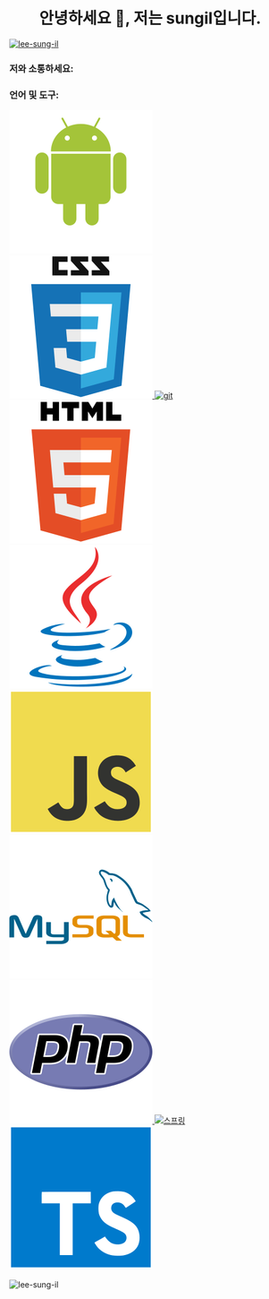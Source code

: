 <h1 align="center">안녕하세요 👋, 저는 sungil입니다.</h1>
<p align="left"> <a href="https://github.com/ryo-ma/github-profile-trophy"><img src="https://github-profile-trophy.vercel.app/?username=lee-sung-il" alt="lee-sung-il" /></a> </p>

<h3 align="left">저와 소통하세요:</h3>
<p align="left">
</p>

<h3 align="left">언어 및 도구:</h3>
<p align="left"> <a href="https://developer.android.com" target="_blank" rel="noreferrer"> <img src="https://raw.githubusercontent.com/devicons/devicon/master/icons/android/android-original-wordmark.svg" alt="안드로이드" 너비="5" 높이="5"/> </a> <a href="https://www.w3schools.com/css/" 대상="_blank" rel="noreferrer"> <img src="https://raw.githubusercontent.com/devicons/devicon/master/icons/css3/css3-original-wordmark.svg" alt="css3" 너비="40" 높이="40"/> </a> <a href="https://git-scm.com/" 대상="_blank" rel="noreferrer"> <img src="https://www.vectorlogo.zone/logos/git-scm/git-scm-icon.svg" alt="git" 너비="40" 높이="40"/> </a> <a href="https://www.w3.org/html/" 대상="_blank" rel="noreferrer"> <img src="https://raw.githubusercontent.com/devicons/devicon/master/icons/html5/html5-original-wordmark.svg" alt="html5" 너비="40" 높이="40"/> </a> <a href="https://www.java.com" 대상="_blank" rel="noreferrer"> <img src="https://raw.githubusercontent.com/devicons/devicon/master/icons/java/java-original.svg" alt="자바" 너비="40" 높이="40"/> </a> <a href="https://developer.mozilla.org/en-US/docs/웹/자바스크립트" 대상="_blank" rel="noreferrer"> <img src="https://raw.githubusercontent.com/devicons/devicon/master/icons/javascript/javascript-original.svg" alt="자바스크립트" 너비="40" 높이="40"/> </a> <a href="https://www.mysql.com/" target="_blank" rel="noreferrer"> <img src="https://raw.githubusercontent.com/devicons/devicon/master/icons/mysql/mysql-original-wordmark.svg" alt="mysql" 너비="40" 높이="40"/> </a> <a href="https://www.php.net" 대상="_blank" rel="noreferrer"> <img src="https://raw.githubusercontent.com/devicons/devicon/master/icons/php/php-original.svg" alt="php" 너비="40" 높이="40"/> </a> <a href="https://spring.io/" 대상="_blank" rel="noreferrer"> <img src="https://www.vectorlogo.zone/logos/springio/springio-icon.svg" alt="스프링" 너비="40" 높이="40"/> </a> <a href="https://www.typescriptlang.org/" 대상="_blank" rel="noreferrer"> <img src="https://raw.githubusercontent.com/devicons/devicon/master/icons/typescript/typescript-original.svg" alt="타입스크립트" 너비="40" 높이="40"/> </a> </p>

<p> <img align="center" src="https://github-readme-stats.vercel.app/api?username=lee-sung-il&show_icons=true&locale=ko" alt="lee-sung-il" /></p>
